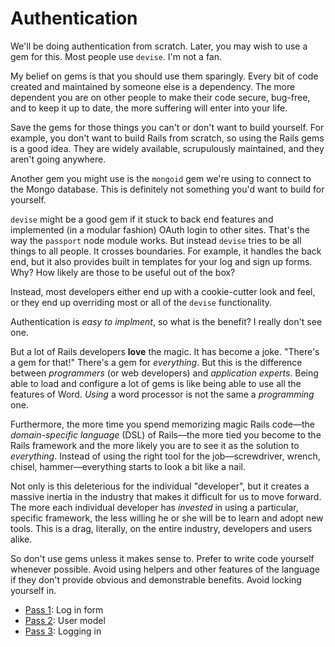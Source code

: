 # Authentication

We'll be doing authentication from scratch. Later, you may wish to use a gem for this. Most people use `devise`. I'm not a fan.

My belief on gems is that you should use them sparingly. Every bit of code created and maintained by someone else is a dependency. The more dependent you are on other people to make their code secure, bug-free, and to keep it up to date, the more suffering will enter into your life.

Save the gems for those things you can't or don't want to build yourself. For example, you don't want to build Rails from scratch, so using the Rails gems is a good idea. They are widely available, scrupulously maintained, and they aren't going anywhere.

Another gem you might use is the `mongoid` gem we're using to connect to the Mongo database. This is definitely not something you'd want to build for yourself.

`devise` might be a good gem if it stuck to back end features and implemented (in a modular fashion) OAuth login to other sites. That's the way the `passport` node module works. But instead `devise` tries to be all things to all people. It crosses boundaries. For example, it handles the back end, but it also provides built in templates for your log and sign up forms. Why? How likely are those to be useful out of the box?

Instead, most developers either end up with a cookie-cutter look and feel, or they end up overriding most or all of the `devise` functionality.

Authentication is *easy to implment*, so what is the benefit? I really don't see one.

But a lot of Rails developers **love** the magic. It has become a joke. "There's a gem for that!" There's a gem for *everything*. But this is the difference between *programmers* (or web developers) and *application experts*. Being able to load and configure a lot of gems is like being able to use all the features of Word. *Using* a word processor is not the same a *programming* one.

Furthermore, the more time you spend memorizing magic Rails code&mdash;the *domain-specific language* (DSL) of Rails&mdash;the more tied you become to the Rails framework and the more likely you are to see it as the solution to *everything*. Instead of using the right tool for the job&mdash;screwdriver, wrench, chisel, hammer&mdash;everything starts to look a bit like a nail.

Not only is this deleterious for the individual "developer", but it creates a massive inertia in the industry that makes it difficult for us to move forward. The more each individual developer has *invested* in using a particular, specific framework, the less willing he or she will be to learn and adopt new tools. This is a drag, literally, on the entire industry, developers and users alike.

So don't use gems unless it makes sense to. Prefer to write code yourself whenever possible. Avoid using helpers and other features of the language if they don't provide obvious and demonstrable benefits. Avoid locking yourself in.

- [Pass 1](/week02/slice08/pass01/README.png): Log in form
- [Pass 2](/week02/slice08/pass02/README.png): User model
- [Pass 3](/week02/slice08/pass03/README.png): Logging in


